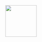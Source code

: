 <div id="header" align="center">
  <img src="https://www.clipartmax.com/png/small/443-4434505_cry-sticker-pixel-cat-crying.png" width="100"/>
</div>
